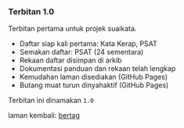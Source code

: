 ---
---

### Terbitan 1.0

Terbitan pertama untuk projek suaikata.

* Daftar siap kali pertama: Kata Kerap, PSAT
* Semakan daftar: PSAT (24 sementara)
* Rekaan daftar disimpan di arkib
* Dokumentasi panduan dan rekaan telah lengkap
* Kemudahan laman disediakan (GitHub Pages)
* Butang muat turun dinyahaktif (GitHub Pages)

Terbitan ini dinamakan `1.0`

laman kembali: [bertag][0]

  [0]: ../bertag.md
